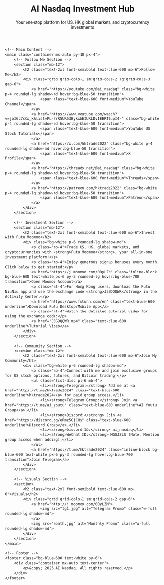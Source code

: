 <!DOCTYPE html>
<html lang="en">
<head>
    <meta charset="UTF-8">
    <meta name="viewport" content="width=device-width, initial-scale=1.0">
    <title>AI Nasdaq - Investment Hub</title>
    <script src="https://cdn.tailwindcss.com"></script>
    <link href="https://fonts.googleapis.com/css2?family=Roboto:wght@400;700&display=swap" rel="stylesheet">
    <style>
        body {
            font-family: 'Roboto', sans-serif;
        }
    </style>
</head>
<body class="bg-gray-100 text-gray-800">
    <!-- Header -->
    <header class="bg-blue-600 text-white py-6">
        <div class="container mx-auto text-center">
            <h1 class="text-3xl font-bold">AI Nasdaq Investment Hub</h1>
            <p class="mt-2 text-lg">Your one-stop platform for US, HK, global markets, and cryptocurrency investments</p>
        </div>
    </header>

    <!-- Main Content -->
    <main class="container mx-auto py-10 px-4">
        <!-- Follow Me Section -->
        <section class="mb-12">
            <h2 class="text-2xl font-semibold text-blue-600 mb-6">Follow Me</h2>
            <div class="grid grid-cols-1 sm:grid-cols-2 lg:grid-cols-3 gap-6">
                <a href="https://youtube.com/@ai_nasdaq" class="bg-white p-4 rounded-lg shadow-md hover:bg-blue-50 transition">
                    <span class="text-blue-600 font-medium">YouTube Channel</span>
                </a>
                <a href="https://www.youtube.com/watch?v=joI6c7cCx_k&list=PL-YrR5UR53BykxWEIURLDvIEERT0upI4-" class="bg-white p-4 rounded-lg shadow-md hover:bg-blue-50 transition">
                    <span class="text-blue-600 font-medium">YouTube US Stock Tutorials</span>
                </a>
                <a href="https://x.com/hktrade2022" class="bg-white p-4 rounded-lg shadow-md hover:bg-blue-50 transition">
                    <span class="text-blue-600 font-medium">X Profile</span>
                </a>
                <a href="https://threads.net/@ai_nasdaq" class="bg-white p-4 rounded-lg shadow-md hover:bg-blue-50 transition">
                    <span class="text-blue-600 font-medium">Threads</span>
                </a>
                <a href="https://patreon.com/hktrade2022" class="bg-white p-4 rounded-lg shadow-md hover:bg-blue-50 transition">
                    <span class="text-blue-600 font-medium">Patreon</span>
                </a>
            </div>
        </section>

        <!-- Investment Section -->
        <section class="mb-12">
            <h2 class="text-2xl font-semibold text-blue-600 mb-6">Invest with Futu Moomoo</h2>
            <div class="bg-white p-6 rounded-lg shadow-md">
                <p class="mb-4">Trade US, HK, global markets, and cryptocurrencies with <strong>Futu Moomoo</strong>, your all-in-one investment platform!</p>
                <p class="mb-4">Enjoy generous signup bonuses every month. Click below to get started:</p>
                <a href="https://j.moomoo.com/00yLZM" class="inline-block bg-blue-600 text-white px-6 py-3 rounded-lg hover:bg-blue-700 transition">Open Moomoo Account</a>
                <p class="mt-4">For Hong Kong users, download the Futu NiuNiu app and use the exchange code <strong>J3GDQQWR</strong> in the Activity Center.</p>
                <a href="https://www.futunn.com/en" class="text-blue-600 underline">Download Futu Desktop/Mobile App</a>
                <p class="mt-4">Watch the detailed tutorial video for using the exchange code:</p>
                <a href="J3GDQQWR.mp4" class="text-blue-600 underline">Tutorial Video</a>
            </div>
        </section>

        <!-- Community Section -->
        <section class="mb-12">
            <h2 class="text-2xl font-semibold text-blue-600 mb-6">Join My Community</h2>
            <div class="bg-white p-6 rounded-lg shadow-md">
                <p class="mb-4">Connect with me and join exclusive groups for US stock options, futures, and Bitcoin trading!</p>
                <ul class="list-disc pl-6 mb-4">
                    <li><strong>Telegram:</strong> Add me at <a href="https://t.me/hktrade2024" class="text-blue-600 underline">hktrade2024</a> for paid group access.</li>
                    <li><strong>Telegram Group:</strong> Join <a href="https://t.me/ai_youtu" class="text-blue-600 underline">AI Youtu Group</a>.</li>
                    <li><strong>Discord:</strong> Join <a href="https://discord.gg/eRmz5GjCHy" class="text-blue-600 underline">Discord Group</a>.</li>
                    <li><strong>Discord ID:</strong> ai_nasdaq</li>
                    <li><strong>WeChat ID:</strong> MGSJZLS (Note: Mention group access when adding).</li>
                </ul>
                <a href="https://t.me/hktrade2024" class="inline-block bg-blue-600 text-white px-6 py-3 rounded-lg hover:bg-blue-700 transition">Join Telegram</a>
            </div>
        </section>

        <!-- Visuals Section -->
        <section>
            <h2 class="text-2xl font-semibold text-blue-600 mb-6">Visuals</h2>
            <div class="grid grid-cols-1 sm:grid-cols-2 gap-6">
                <a href="http://j.moomoo.com/00yLZM">
                    <img src="tg1.jpg" alt="Telegram Promo" class="w-full rounded-lg shadow-md">
                </a>
                <img src="month.jpg" alt="Monthly Promo" class="w-full rounded-lg shadow-md">
            </div>
        </section>
    </main>

    <!-- Footer -->
    <footer class="bg-blue-600 text-white py-6">
        <div class="container mx-auto text-center">
            <p>&copy; 2025 AI Nasdaq. All rights reserved.</p>
        </div>
    </footer>
</body>
</html>
